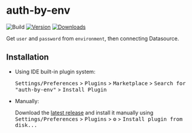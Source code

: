 # auth-by-env

![Build](https://github.com/intfish123/auth-by-env/workflows/Build/badge.svg)
[![Version](https://img.shields.io/jetbrains/plugin/v/22397.svg)](https://plugins.jetbrains.com/plugin/22397)
[![Downloads](https://img.shields.io/jetbrains/plugin/d/22397.svg)](https://plugins.jetbrains.com/plugin/22397)

<!-- Plugin description -->
Get `user` and `password` from `environment`, then connecting Datasource.
<!-- Plugin description end -->

## Installation

- Using IDE built-in plugin system:
  
  <kbd>Settings/Preferences</kbd> > <kbd>Plugins</kbd> > <kbd>Marketplace</kbd> > <kbd>Search for "auth-by-env"</kbd> >
  <kbd>Install Plugin</kbd>
  
- Manually:

  Download the [latest release](https://github.com/intfish123/auth-by-env/releases/latest) and install it manually using
  <kbd>Settings/Preferences</kbd> > <kbd>Plugins</kbd> > <kbd>⚙️</kbd> > <kbd>Install plugin from disk...</kbd>
